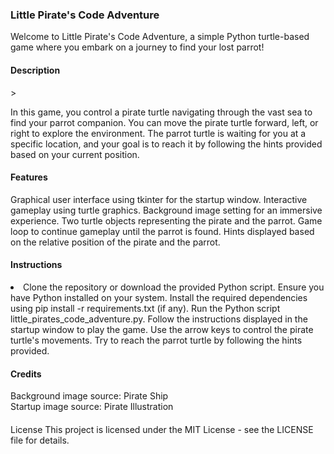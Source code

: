
<h3>Little Pirate's Code Adventure</h3>
Welcome to Little Pirate's Code Adventure, a simple Python turtle-based game where you embark on a journey to find your lost parrot!

<h4>Description</h4>>
<p>In this game, you control a pirate turtle navigating through the vast sea to find your parrot companion. You can move the pirate turtle forward, left, or right to explore the environment. The parrot turtle is waiting for you at a specific location, and your goal is to reach it by following the hints provided based on your current position.</p>

<h4>Features</h4>
<ul></ul>Graphical user interface using tkinter for the startup window.
Interactive gameplay using turtle graphics.
Background image setting for an immersive experience.
Two turtle objects representing the pirate and the parrot.
Game loop to continue gameplay until the parrot is found.
Hints displayed based on the relative position of the pirate and the parrot.</ul>
<h4>Instructions</h4>
<li>Clone the repository or download the provided Python script.
Ensure you have Python installed on your system.
Install the required dependencies using pip install -r requirements.txt (if any).
Run the Python script little_pirates_code_adventure.py.
Follow the instructions displayed in the startup window to play the game.
Use the arrow keys to control the pirate turtle's movements.
Try to reach the parrot turtle by following the hints provided.</li>

<h4>Credits</h4>
Background image source: Pirate Ship<br>
Startup image source: Pirate Illustration<br>
<h4></h4>License</h4>
This project is licensed under the MIT License - see the LICENSE file for details.
